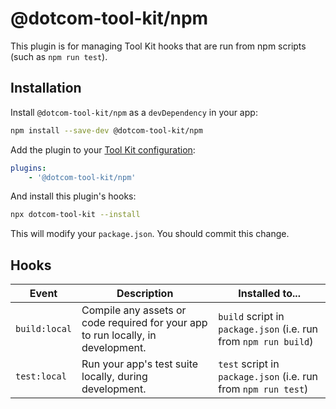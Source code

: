 # @dotcom-tool-kit/npm

This plugin is for managing Tool Kit hooks that are run from npm scripts (such as `npm run test`).

## Installation

Install `@dotcom-tool-kit/npm` as a `devDependency` in your app:

```sh
npm install --save-dev @dotcom-tool-kit/npm
```

Add the plugin to your [Tool Kit configuration](https://github.com/financial-times/dotcom-tool-kit/blob/main/readme.md#configuration):

```yaml
plugins:
	- '@dotcom-tool-kit/npm'
```

And install this plugin's hooks:

```sh
npx dotcom-tool-kit --install
```

This will modify your `package.json`. You should commit this change.

## Hooks

| Event | Description | Installed to...|
|-|-|-|
| `build:local` | Compile any assets or code required for your app to run locally, in development. | `build` script in `package.json` (i.e. run from `npm run build`) |
| `test:local` | Run your app's test suite locally, during development. | `test` script in `package.json` (i.e. run from `npm run test`)
